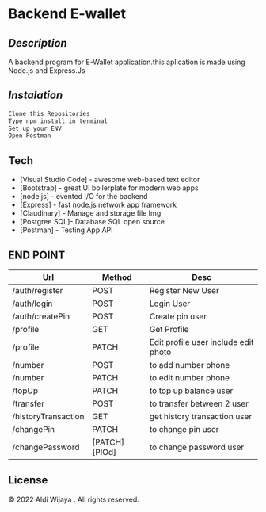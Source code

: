 # Backend E-wallet
## _Description_

A backend program for E-Wallet application.this aplication is made using Node.js and Express.Js

## _Instalation_
```sh
Clone this Repositories
Type npm install in terminal
Set up your ENV
Open Postman
```


## Tech

- [Visual Studio Code] - awesome web-based text editor
- [Bootstrap] - great UI boilerplate for modern web apps
- [node.js] - evented I/O for the backend
- [Express] - fast node.js network app framework 
- [Claudinary] - Manage and storage file Img
- [Postgree SQL]- Database SQL open source
- [Postman] - Testing App API


## END POINT

| Url | Method | Desc |
| ------ | ------ | ------ |
| /auth/register | POST | Register New User |
| /auth/login | POST | Login User |
| /auth/createPin | POST | Create pin user |
| /profile | GET | Get Profile |
|/profile |	PATCH | Edit profile user include edit photo |
|/number | POST |to add number phone|
|/number | PATCH | to edit number phone|
|/topUp | PATCH | to top up balance user|
|/transfer | POST | to transfer between 2 user|
|/historyTransaction | GET | get history transaction user |
|/changePin | PATCH | to change pin user |
|/changePassword | [PATCH][PlOd] |	to change password user |

## License

© 2022 Aldi Wijaya . All rights reserved.
